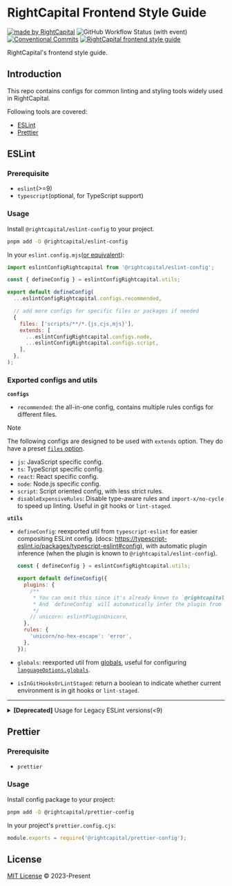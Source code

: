 # RightCapital Frontend Style Guide

<!-- Badges area start -->

[![made by RightCapital](https://img.shields.io/badge/made_by-RightCapital-4966d0)](https://rightcapital.com)
![GitHub Workflow Status (with event)](https://img.shields.io/github/actions/workflow/status/RightCapitalHQ/frontend-style-guide/ci.yml)
[![Conventional Commits](https://img.shields.io/badge/Conventional%20Commits-1.0.0-%23FE5196?logo=conventionalcommits&logoColor=white)](https://conventionalcommits.org)
[![RightCapital frontend style guide](https://img.shields.io/badge/code_style-RightCapital-5c4c64?labelColor=f0ede8)](https://github.com/RightCapitalHQ/frontend-style-guide)

<!-- Badges area end -->

RightCapital's frontend style guide.

## Introduction

This repo contains configs for common linting and styling tools widely used in RightCapital.

Following tools are covered:

- [ESLint](#eslint)
- [Prettier](#prettier)

## ESLint

### Prerequisite

- `eslint`(>=9)
- `typescript`(optional, for TypeScript support)

### Usage

Install `@rightcapital/eslint-config` to your project.

```sh
pnpm add -D @rightcapital/eslint-config
```

In your `eslint.config.mjs`([or equivalent](https://eslint.org/docs/latest/use/configure/configuration-files#configuration-file-formats)):

```js
import eslintConfigRightcapital from '@rightcapital/eslint-config';

const { defineConfig } = eslintConfigRightcapital.utils;

export default defineConfig(
  ...eslintConfigRightcapital.configs.recommended,

  // add more configs for specific files or packages if needed
  {
    files: ['scripts/**/*.{js,cjs,mjs}'],
    extends: [
      ...eslintConfigRightcapital.configs.node,
      ...eslintConfigRightcapital.configs.script,
    ],
  },
);
```

### Exported configs and utils

**`configs`**

- `recommended`: the all-in-one config, contains multiple rules configs for different files.

> [!NOTE]  
> The following configs are designed to be used with `extends` option. They do have a preset [`files` option](https://eslint.org/docs/latest/use/configure/configuration-files#:~:text=files%20%2D%20An%20array%20of%20glob%20patterns%20indicating%20the%20files%20that%20the%20configuration%20object%20should%20apply%20to.%20If%20not%20specified%2C%20the%20configuration%20object%20applies%20to%20all%20files%20matched%20by%20any%20other%20configuration%20object.).

- `js`: JavaScript specific config.
- `ts`: TypeScript specific config.
- `react`: React specific config.
- `node`: Node.js specific config.
- `script`: Script oriented config, with less strict rules.
- `disableExpensiveRules`: Disable type-aware rules and `import-x/no-cycle` to speed up linting. Useful in git hooks or `lint-staged`.

**`utils`**

- `defineConfig`: reexported util from `typescript-eslint` for easier compositing ESLint config. (docs: https://typescript-eslint.io/packages/typescript-eslint#config), with automatic plugin inference (when the plugin is known to `@rightcapital/eslint-config`).

  ```js
  const { defineConfig } = eslintConfigRightcapital.utils;

  export default defineConfig({
    plugins: {
      /**
       * You can omit this since it's already known to `@rightcapital/eslint-config`.
       * And `defineConfig` will automatically infer the plugin from `@rightcapital/eslint-config`.
       */
      // unicorn: eslintPluginUnicorn,
    },
    rules: {
      'unicorn/no-hex-escape': 'error',
    },
  });
  ```

- `globals`: reexported util from [globals](https://github.com/sindresorhus/globals), useful for configuring [`languageOptions.globals`](https://eslint.org/docs/latest/use/configure/language-options#specifying-globals).
- `isInGitHooksOrLintStaged`: return a boolean to indicate whether current environment is in git hooks or `lint-staged`.

---

<details>
<summary>
<b>[Deprecated]</b> Usage for Legacy ESLint versions(&lt;9)
</summary>

There are following config packages for legacy ESLint versions(<9):

- `@rightcapital/eslint-config-javascript`: for JavaScript files
- `@rightcapital/eslint-config-typescript`: for TypeScript files
- `@rightcapital/eslint-config-typescript-react`: for TypeScript + React files
- `@rightcapital/eslint-plugin`

They can be used independently or combined together according to your project's needs.

Install the config package(s) you need:

```sh
# e.g. for a project only using JavaScript
pnpm add -D @rightcapital/eslint-config-javascript
```

In your `.eslintrc.cjs`([or equivalent](https://eslint.org/docs/latest/use/configure/configuration-files#configuration-file-formats)):

1. [using `overrides` to group different types of files](https://eslint.org/docs/latest/use/configure/configuration-files#configuration-based-on-glob-patterns), and extends the corresponding config.
2. Add proper `env` and other configs if needed.

```js .eslintrc.cjs
/** @type {import("eslint").Linter.Config} */
module.exports = {
  // use overrides to group different types of files
  // see https://eslint.org/docs/latest/use/configure/configuration-files#configuration-based-on-glob-patterns
  overrides: [
    {
      // typical TypeScript React code, running in browser
      files: ['src/**/*.{ts,tsx}'],
      excludedFiles: ['src/**/*.test.{ts,tsx}'], // exclude test files
      extends: ['@rightcapital/typescript-react'],
      env: { browser: true },
    },
  ],
};
```

> [!NOTE]  
> Applying same config to all files in the project could be error-prone. Not recommended.

#### Complete Showcase

<details>
<summary>
For example, we have a project with the following structure:
</summary>

```
.
├── .eslintrc.cjs
├── jest.config.cjs
├── prettier.config.cjs
├── scripts      <---------------- Various scripts running in Node.js
│   ├── brew-coffee.ts
│   ├── make-latte.mjs
│   └── print-project-stats.tsx
└── src
    ├── App.test.ts  <------------ Jest test file
    └── App.tsx      <------------ TypeScript React component
```

The `.eslintrc.cjs` could look like this:

```js
/** @type {import("eslint").Linter.Config} */
module.exports = {
  // usually `true` for project root config
  // see https://eslint.org/docs/latest/use/configure/configuration-files#cascading-and-hierarchy
  root: true,

  // use overrides to group different types of files
  // see https://eslint.org/docs/latest/use/configure/configuration-files#configuration-based-on-glob-patterns
  overrides: [
    {
      // typical TypeScript React code, running in browser
      files: ['src/**/*.{ts,tsx}'],
      excludedFiles: ['src/**/*.test.{ts,tsx}'], // exclude test files
      extends: ['@rightcapital/typescript-react'],
      env: { browser: true },
    },
    {
      // test files
      files: ['src/**/*.test.{ts,tsx}'],
      extends: ['@rightcapital/typescript-react'],
      env: { jest: true, node: true },
    },
    {
      // JavaScript config and scripts
      files: ['./*.{js,cjs,mjs,jsx}', 'scripts/**/*.{js,cjs,mjs,jsx}'],
      excludedFiles: ['src/**'],
      extends: ['@rightcapital/javascript'],
      env: { node: true },
    },
    {
      // TypeScript config and scripts
      files: ['./*.{ts,cts,mts,tsx}', 'scripts/**/*.{ts,cts,mts,tsx}'],
      excludedFiles: ['src/**'],
      env: { node: true },
    },
  ],
};
```

</details>
</details>

## Prettier

### Prerequisite

- `prettier`

### Usage

Install config package to your project:

```bash
pnpm add -D @rightcapital/prettier-config
```

In your project's `prettier.config.cjs`:

```js
module.exports = require('@rightcapital/prettier-config');
```

## License

[MIT License](LICENSE) © 2023-Present
